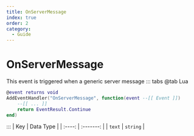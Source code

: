 ```yaml
---
title: OnServerMessage
index: true
order: 2
category:
  - Guide
---
```


# OnServerMessage
This event is triggered when a generic server message
::: tabs
@tab Lua
```lua
@event returns void
AddEventHandler("OnServerMessage", function(event --[[ Event ]])
    --[[ ... ]]
    return EventResult.Continue
end)
```

:::
|   Key  | Data Type |
| :----: | :-------: |
| `text` |  `string` |